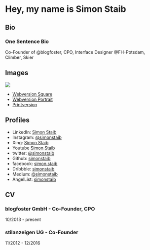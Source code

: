 # Hey, my name is Simon Staib

## Bio

### One Sentence Bio

Co-Founder of @blogfoster, CPO, Interface Designer @FH-Potsdam, Climber, Skier


## Images

![](2020-simon-staib-web-square.jpgg)

* [Webversion Square](2020-simon-staib-web-square.jpg)
* [Webversion Portrait](2020-simon-staib-web-portrait.jpg)
* [Printversion](2020-simon-staib-print.jpg)


## Profiles

* LinkedIn: [Simon Staib](https://www.linkedin.com/in/simonstaib/)
* Instagram: [@simonstaib](https://www.instagram.com/simonstaib/)
* Xing: [Simon Staib](https://www.xing.com/profile/Simon_Staib)
* Youtube [Simon Staib](https://www.youtube.com/channel/UCgU6OdqTyIEjFjVbw-rPwcQ)
* twitter: [@simonstaib](https://twitter.com/simonstaib)
* Github: [simonstaib](https://github.com/simonstaib)
* facebook: [simon.staib](https://www.facebook.com/simon.staib)
* Dribbble: [simonstaib](https://dribbble.com/simonstaib)
* Medium: [@simonstaib](https://medium.com/@simonstaib)
* AngelList: [simonstaib](https://angel.co/simon-staib)


## CV


### blogfoster GmbH - Co-Founder, CPO
10/2013 - present

### stilanzeigen UG - Co-Founder
11/2012 - 12/2016
